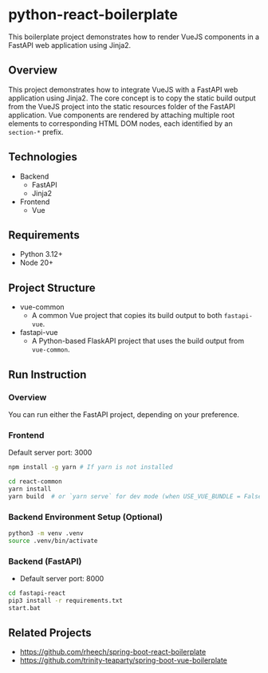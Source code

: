 # python-react-boilerplate
This boilerplate project demonstrates how to render VueJS components in a FastAPI web application using Jinja2.

## Overview
This project demonstrates how to integrate VueJS with a FastAPI web application using Jinja2. The core concept is to copy the static build output from the VueJS project into the static resources folder of the FastAPI application. Vue components are rendered by attaching multiple root elements to corresponding HTML DOM nodes, each identified by an `section-*` prefix.

## Technologies
* Backend
  * FastAPI
  * Jinja2
* Frontend
  * Vue

## Requirements
* Python 3.12+
* Node 20+

## Project Structure
* vue-common
  * A common Vue project that copies its build output to both `fastapi-vue`.
* fastapi-vue
  * A Python-based FlaskAPI project that uses the build output from `vue-common`.

## Run Instruction
### Overview
You can run either the FastAPI project, depending on your preference.

### Frontend
Default server port: 3000
```bash
npm install -g yarn # If yarn is not installed

cd react-common
yarn install
yarn build  # or `yarn serve` for dev mode (when USE_VUE_BUNDLE = False)
```

### Backend Environment Setup (Optional)
```bash
python3 -m venv .venv
source .venv/bin/activate
```

### Backend (FastAPI)
* Default server port: 8000

```bash
cd fastapi-react
pip3 install -r requirements.txt
start.bat
```

## Related Projects
* https://github.com/rheech/spring-boot-react-boilerplate
* https://github.com/trinity-teaparty/spring-boot-vue-boilerplate
